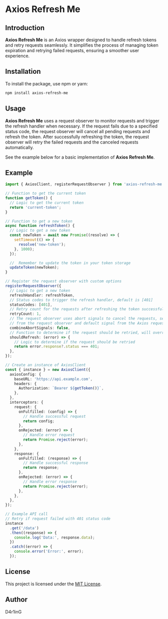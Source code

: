 # Axios Refresh Me

## Introduction

**Axios Refresh Me** is an Axios wrapper designed to handle refresh tokens and retry requests seamlessly. It simplifies the process of managing token expiration and retrying failed requests, ensuring a smoother user experience.

## Installation

To install the package, use npm or yarn:

```sh
npm install axios-refresh-me
```

## Usage

**Axios Refresh Me** uses a request observer to monitor requests and trigger the refresh handler when necessary. If the request fails due to a specified status code, the request observer will cancel all pending requests and refresh the token. After successfully refreshing the token, the request observer will retry the failed requests and the canceled requests automatically.

See the example below for a basic implementation of **Axios Refresh Me**.

## Example

```ts
import { AxiosClient, registerRequestObserver } from 'axios-refresh-me';

// Function to get the current token
function getToken() {
  // Logic to get the current token
  return 'current-token';
}

// Function to get a new token
async function refreshToken() {
  // Logic to get a new token
  const newToken = await new Promise((resolve) => {
    setTimeout(() => {
      resolve('new-token');
    }, 1000);
  });

  //  Remember to update the token in your token storage
  updateToken(newToken);
}

// Register the request observer with custom options
registerRequestObserver({
  // Logic to get a new token
  refreshHandler: refreshToken,
  // Status codes to trigger the refresh handler, default is [401]
  statusCodes: [401],
  // Retry count for the requests after refreshing the token successfully, default is 1
  retryCount: 1,
  // The request observer uses abort signals to cancel the requests, set this option to true to combine the abort signals
  // from the request observer and default signal from the Axios request, default is false
  combineAbortSignals: false,
  // Function to determine if the request should be retried, will override the statusCodes option, default is undefined
  shouldRefresh: (error) => {
    // Logic to determine if the request should be retried
    return error.response?.status === 401;
  },
});

// Create an instance of AxiosClient
const { instance } = new AxiosClient({
  axiosConfig: {
    baseURL: 'https://api.example.com',
    headers: {
      Authorization: `Bearer ${getToken()}`,
    },
  },
  interceptors: {
    request: {
      onFulfilled: (config) => {
        // Handle successful request
        return config;
      },
      onRejected: (error) => {
        // Handle error request
        return Promise.reject(error);
      },
    },
    response: {
      onFulfilled: (response) => {
        // Handle successful response
        return response;
      },
      onRejected: (error) => {
        // Handle error response
        return Promise.reject(error);
      },
    },
  },
});

// Example API call
// Retry if request failed with 401 status code
instance
  .get('/data')
  .then((response) => {
    console.log('Data:', response.data);
  })
  .catch((error) => {
    console.error('Error:', error);
  });
```

## License

This project is licensed under the [MIT License](./LICENSE.md).

## Author

D4r1inG
